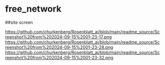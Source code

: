 # free_network

##site screen

https://github.com/churkenberg/Rosenblatt_ai/blob/main/readme_source/Screenshot%20from%202024-09-15%2001-23-17.png
https://github.com/churkenberg/Rosenblatt_ai/blob/main/readme_source/Screenshot%20from%202024-09-15%2001-23-28.png
https://github.com/churkenberg/Rosenblatt_ai/blob/main/readme_source/Screenshot%20from%202024-09-15%2001-23-32.png
